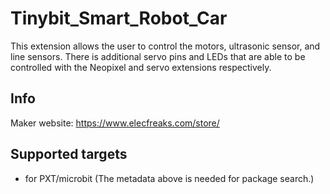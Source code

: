 # Tinybit_Smart_Robot_Car

This extension allows the user to control the motors, ultrasonic sensor, and line sensors. There is additional servo pins and LEDs that are able to be controlled with the Neopixel and servo extensions respectively. 

## Info
Maker website: https://www.elecfreaks.com/store/

## Supported targets

* for PXT/microbit
(The metadata above is needed for package search.)

